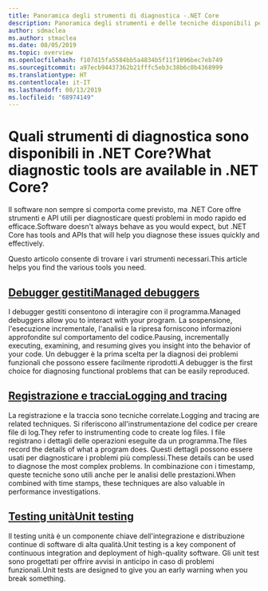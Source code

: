 ```yaml
---
title: Panoramica degli strumenti di diagnostica -.NET Core
description: Panoramica degli strumenti e delle tecniche disponibili per la diagnosi delle applicazioni .NET Core.
author: sdmaclea
ms.author: stmaclea
ms.date: 08/05/2019
ms.topic: overview
ms.openlocfilehash: f107d15fa5584bb5a4834b5f11f1096bec7eb749
ms.sourcegitcommit: a97ecb94437362b21fffc5eb3c38b6c0b4368999
ms.translationtype: HT
ms.contentlocale: it-IT
ms.lasthandoff: 08/13/2019
ms.locfileid: "68974149"
---
```

# <a name="what-diagnostic-tools-are-available-in-net-core"></a><span data-ttu-id="f4866-103">Quali strumenti di diagnostica sono disponibili in .NET Core?</span><span class="sxs-lookup"><span data-stu-id="f4866-103">What diagnostic tools are available in .NET Core?</span></span>

<span data-ttu-id="f4866-104">Il software non sempre si comporta come previsto, ma .NET Core offre strumenti e API utili per diagnosticare questi problemi in modo rapido ed efficace.</span><span class="sxs-lookup"><span data-stu-id="f4866-104">Software doesn't always behave as you would expect, but .NET Core has tools and APIs that will help you diagnose these issues quickly and effectively.</span></span>

<span data-ttu-id="f4866-105">Questo articolo consente di trovare i vari strumenti necessari.</span><span class="sxs-lookup"><span data-stu-id="f4866-105">This article helps you find the various tools you need.</span></span>

## <a name="managed-debuggersmanaged-debuggersmd"></a>[<span data-ttu-id="f4866-106">Debugger gestiti</span><span class="sxs-lookup"><span data-stu-id="f4866-106">Managed debuggers</span></span>](managed-debuggers.md)
<span data-ttu-id="f4866-107">I debugger gestiti consentono di interagire con il programma.</span><span class="sxs-lookup"><span data-stu-id="f4866-107">Managed debuggers allow you to interact with your program.</span></span> <span data-ttu-id="f4866-108">La sospensione, l'esecuzione incrementale, l'analisi e la ripresa forniscono informazioni approfondite sul comportamento del codice.</span><span class="sxs-lookup"><span data-stu-id="f4866-108">Pausing, incrementally executing, examining,  and resuming gives you insight into the behavior of your code.</span></span> <span data-ttu-id="f4866-109">Un debugger è la prima scelta per la diagnosi dei problemi funzionali che possono essere facilmente riprodotti.</span><span class="sxs-lookup"><span data-stu-id="f4866-109">A debugger is the first choice for diagnosing functional problems that can be easily reproduced.</span></span>

## <a name="logging-and-tracinglogging-tracingmd"></a>[<span data-ttu-id="f4866-110">Registrazione e traccia</span><span class="sxs-lookup"><span data-stu-id="f4866-110">Logging and tracing</span></span>](logging-tracing.md)
<span data-ttu-id="f4866-111">La registrazione e la traccia sono tecniche correlate.</span><span class="sxs-lookup"><span data-stu-id="f4866-111">Logging and tracing are related techniques.</span></span> <span data-ttu-id="f4866-112">Si riferiscono all'instrumentazione del codice per creare file di log.</span><span class="sxs-lookup"><span data-stu-id="f4866-112">They refer to instrumenting code to create log files.</span></span> <span data-ttu-id="f4866-113">I file registrano i dettagli delle operazioni eseguite da un programma.</span><span class="sxs-lookup"><span data-stu-id="f4866-113">The files record the details of what a program does.</span></span> <span data-ttu-id="f4866-114">Questi dettagli possono essere usati per diagnosticare i problemi più complessi.</span><span class="sxs-lookup"><span data-stu-id="f4866-114">These details can be used to diagnose the most complex problems.</span></span> <span data-ttu-id="f4866-115">In combinazione con i timestamp, queste tecniche sono utili anche per le analisi delle prestazioni.</span><span class="sxs-lookup"><span data-stu-id="f4866-115">When combined with time stamps, these techniques are also valuable in performance investigations.</span></span>

## <a name="unit-testingtestingindexmd"></a>[<span data-ttu-id="f4866-116">Testing unità</span><span class="sxs-lookup"><span data-stu-id="f4866-116">Unit testing</span></span>](../testing/index.md)
<span data-ttu-id="f4866-117">Il testing unità è un componente chiave dell'integrazione e distribuzione continue di software di alta qualità.</span><span class="sxs-lookup"><span data-stu-id="f4866-117">Unit testing is a key component of continuous integration and deployment of high-quality software.</span></span> <span data-ttu-id="f4866-118">Gli unit test sono progettati per offrire avvisi in anticipo in caso di problemi funzionali.</span><span class="sxs-lookup"><span data-stu-id="f4866-118">Unit tests are designed to give you an early warning when you break something.</span></span>
